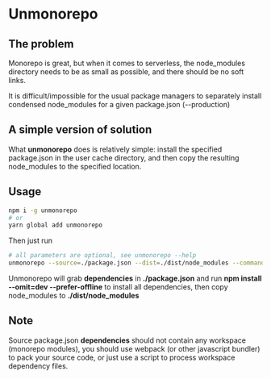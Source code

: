 # Unmonorepo


## The problem

Monorepo is great, but when it comes to serverless, the node_modules directory needs to be as small as possible, and there should be no soft links.

It is difficult/impossible for the usual package managers to separately install condensed node_modules for a given package.json (--production)

## A simple version of solution

What **unmonorepo** does is relatively simple: install the specified package.json in the user cache directory, and then copy the resulting node_modules to the specified location.

## Usage

```bash
npm i -g unmonorepo
# or
yarn global add unmonorepo
```

Then just run

```bash
# all parameters are optional, see unmonorepo --help
unmonorepo --source=./package.json --dist=./dist/node_modules --command="npm install --omit=dev --prefer-offline"
```

Unmonorepo will grab **dependencies** in **./package.json** and run **npm install --omit=dev --prefer-offline** to install all dependencies, then copy node_modules to **./dist/node_modules**

## Note

Source package.json **dependencies** should not contain any workspace (monorepo modules), you should use webpack (or other javascript bundler) to pack your source code, or just use a script to process workspace dependency files.

